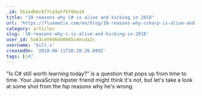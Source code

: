 ```yaml
---
_id: 5b1edb6c0f7cd3a5f8f0be16
title: "10 reasons why C# is alive and kicking in 2018"
url: 'https://fluxmatix.com/en/blog/10-reasons-why-csharp-is-alive-and-kicking-in-2018'
category: articles
slug: '10-reasons-why-c-is-alive-and-kicking-in-2018'
user_id: 5a83ce59d6eb0005c4ecda2c
username: 'bill-s'
createdOn: '2018-06-11T20:28:28.099Z'
tags: [c#]
---
```


"Is C# still worth learning today?" is a question that pops up from time to time. Your JavaScript hipster friend might think it's not, but let's take a look at some shot from the hip reasons why he's wrong.
